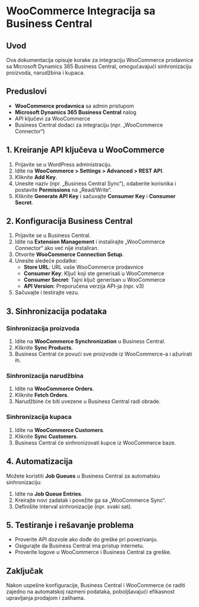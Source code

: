 # WooCommerce Integracija sa Business Central

## Uvod
Ova dokumentacija opisuje korake za integraciju WooCommerce prodavnice sa Microsoft Dynamics 365 Business Central, omogućavajući sinhronizaciju proizvoda, narudžbina i kupaca.

## Preduslovi
- **WooCommerce prodavnica** sa admin pristupom
- **Microsoft Dynamics 365 Business Central** nalog
- API ključevi za WooCommerce
- Business Central dodaci za integraciju (npr. „WooCommerce Connector“)

## 1. Kreiranje API ključeva u WooCommerce
1. Prijavite se u WordPress administraciju.
2. Idite na **WooCommerce > Settings > Advanced > REST API**.
3. Kliknite **Add Key**.
4. Unesite naziv (npr. „Business Central Sync“), odaberite korisnika i postavite **Permissions** na „Read/Write“.
5. Kliknite **Generate API Key** i sačuvajte **Consumer Key** i **Consumer Secret**.

## 2. Konfiguracija Business Central
1. Prijavite se u Business Central.
2. Idite na **Extension Management** i instalirajte „WooCommerce Connector“ ako već nije instaliran.
3. Otvorite **WooCommerce Connection Setup**.
4. Unesite sledeće podatke:
   - **Store URL**: URL vaše WooCommerce prodavnice
   - **Consumer Key**: Ključ koji ste generisali u WooCommerce
   - **Consumer Secret**: Tajni ključ generisan u WooCommerce
   - **API Version**: Preporučena verzija API-ja (npr. v3)
5. Sačuvajte i testirajte vezu.

## 3. Sinhronizacija podataka
### Sinhronizacija proizvoda
1. Idite na **WooCommerce Synchronization** u Business Central.
2. Kliknite **Sync Products**.
3. Business Central će povući sve proizvode iz WooCommerce-a i ažurirati ih.

### Sinhronizacija narudžbina
1. Idite na **WooCommerce Orders**.
2. Kliknite **Fetch Orders**.
3. Narudžbine će biti uvezene u Business Central radi obrade.

### Sinhronizacija kupaca
1. Idite na **WooCommerce Customers**.
2. Kliknite **Sync Customers**.
3. Business Central će sinhronizovati kupce iz WooCommerce baze.

## 4. Automatizacija
Možete koristiti **Job Queues** u Business Central za automatsku sinhronizaciju:
1. Idite na **Job Queue Entries**.
2. Kreirajte novi zadatak i povežite ga sa „WooCommerce Sync“.
3. Definišite interval sinhronizacije (npr. svaki sat).

## 5. Testiranje i rešavanje problema
- Proverite API dozvole ako dođe do greške pri povezivanju.
- Osigurajte da Business Central ima pristup internetu.
- Proverite logove u WooCommerce i Business Central za greške.

## Zaključak
Nakon uspešne konfiguracije, Business Central i WooCommerce će raditi zajedno na automatskoj razmeni podataka, poboljšavajući efikasnost upravljanja prodajom i zalihama.
